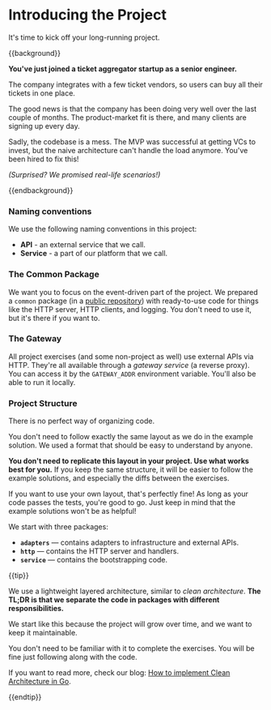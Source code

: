 # Introducing the Project

It's time to kick off your long-running project. 

{{background}}

**You've just joined a ticket aggregator startup as a senior engineer.**

The company integrates with a few ticket vendors, so users can buy all their tickets in one place.

The good news is that the company has been doing very well over the last couple of months.
The product-market fit is there, and many clients are signing up every day.

Sadly, the codebase is a mess.
The MVP was successful at getting VCs to invest, but the naive architecture can't handle the load anymore.
You've been hired to fix this!

*(Surprised? We promised real-life scenarios!)*

{{endbackground}}

### Naming conventions

We use the following naming conventions in this project:

- **API** - an external service that we call.
- **Service** - a part of our platform that we call.

### The Common Package

We want you to focus on the event-driven part of the project.
We prepared a `common` package (in a [public repository](https://github.com/ThreeDotsLabs/go-event-driven))
with ready-to-use code for things like the HTTP server, HTTP clients, and logging.
You don't need to use it, but it's there if you want to.

### The Gateway

All project exercises (and some non-project as well) use external APIs via HTTP.
They're all available through a *gateway service* (a reverse proxy).
You can access it by the `GATEWAY_ADDR` environment variable.
You'll also be able to run it locally.

### Project Structure

There is no perfect way of organizing code.

You don't need to follow exactly the same layout as we do in the example solution.
We used a format that should be easy to understand by anyone.

**You don't need to replicate this layout in your project. Use what works best for you.**
If you keep the same structure, it will be easier to follow the example solutions,
and especially the diffs between the exercises.

If you want to use your own layout, that's perfectly fine!
As long as your code passes the tests, you're good to go.
Just keep in mind that the example solutions won't be as helpful!

We start with three packages:

* **`adapters`** — contains adapters to infrastructure and external APIs.
* **`http`** — contains the HTTP server and handlers.
* **`service`** — contains the bootstrapping code.

{{tip}}

We use a lightweight layered architecture, similar to *clean architecture*.
**The TL;DR is that we separate the code in packages with different responsibilities.**

We start like this because the project will grow over time, and we want to keep it maintainable.

You don't need to be familiar with it to complete the exercises.
You will be fine just following along with the code.

If you want to read more, check our blog: [How to implement Clean Architecture in Go](https://threedots.tech/post/introducing-clean-architecture/).

{{endtip}}
